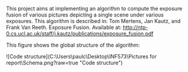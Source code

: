 This project aims at implementing an algorithm to compute the exposure fusion of various pictures depicting a single scene under various exposures. This algorithm is described in:
Tom Mertens, Jan Kautz, and Frank Van Reeth. Exposure Fusion. Available at: http://ntp-0.cs.ucl.ac.uk/staff/j.kautz/publications/exposure_fusion.pdf

This figure shows the global structure of the algorithm:

![Code structure](C:\Users\paulc\Desktop\INF573\Pictures for report\Schema.png?raw=true "Code structure")
